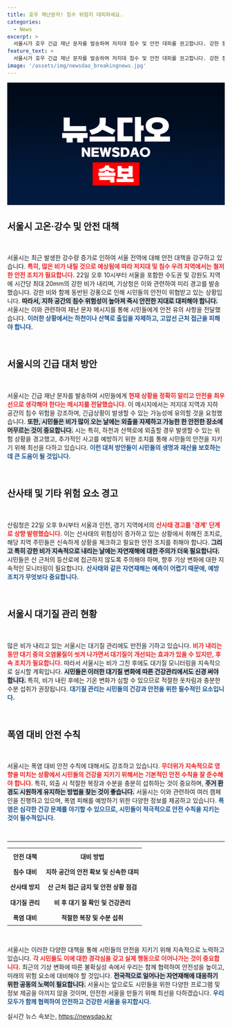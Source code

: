 ```yaml
---
title: 호우 재난문자! 침수 위험지 대피하세요.
categories:
  - News
excerpt: >
  서울시가 호우 긴급 재난 문자를 발송하며 저지대 침수 및 안전 대피를 권고합니다. 강한 장맛비가 시간당 20mm 쏟아지며, 산사태 경계단계가 상향되었습니다. 출입금지를 강조하며 안전에 유의하길 당부합니다.
feature_text: >
  서울시가 호우 긴급 재난 문자를 발송하며 저지대 침수 및 안전 대피를 권고합니다. 강한 장맛비가 시간당 20mm 쏟아지며, 산사태 경계단계가 상향되었습니다. 출입금지를 강조하며 안전에 유의하길 당부합니다.
image: '/assets/img/newsdao_breakingnews.jpg'
---
```


<p><img src="/assets/img/newsdao_breakingnews.jpg" alt="cryptoinkorea 속보" /></p>

<h2 data-ke-size="size26">서울시 고온·강수 및 안전 대책</h2>

<p data-ke-size="size16">&nbsp;</p>

<p>서울시는 최근 발생한 강수량 증가로 인하여 서울 전역에 대해 안전 대책을 강구하고 있습니다. <b><span style="color: #ee2323;">특히, 많은 비가 내릴 것으로 예상됨에 따라 저지대 및 침수 우려 지역에서는 철저한 안전 조치가 필요합니다.</span></b> 22일 오후 10시부터 서울을 포함한 수도권 및 강원도 지역에 시간당 최대 20mm의 강한 비가 내리며, 기상청은 이와 관련하여 미리 경고를 발송했습니다. 강한 비와 함께 동반된 강풍으로 인해 시민들의 안전이 위협받고 있는 상황입니다. <b><span style="background-color: #21538527;">따라서, 지하 공간의 침수 위험성이 높아져 즉시 안전한 지대로 대피해야 합니다.</span></b> 서울시는 이와 관련하여 재난 문자 메시지를 통해 시민들에게 안전 유의 사항을 전달했습니다. <b><span style="color: #1a5490;">이러한 상황에서는 하천이나 산책로 출입을 자제하고, 고압선 근처 접근을 피해야 합니다.</span></b></p>

<p data-ke-size="size16">&nbsp;</p>

<h2 data-ke-size="size26">서울시의 긴급 대처 방안</h2>

<p data-ke-size="size16">&nbsp;</p>

<p>서울시는 긴급 재난 문자를 발송하여 시민들에게 <b><span style="color: #ee2323;">현재 상황을 정확히 알리고 안전을 최우선으로 생각해야 한다는 메시지를 전달했습니다.</span></b> 이 메시지에서는 저지대 지역과 지하 공간의 침수 위험을 강조하며, 긴급상황이 발생할 수 있는 가능성에 유의할 것을 요청했습니다. <b><span style="background-color: #21538527;">또한, 시민들은 비가 많이 오는 날에는 외출을 자제하고 가능한 한 안전한 장소에 머무르는 것이 중요합니다.</span></b> 시는 특히, 하천과 산책로에 외출할 경우 발생할 수 있는 위험 상황을 경고했고, 추가적인 사고를 예방하기 위한 조치를 통해 시민들의 안전을 지키기 위해 최선을 다하고 있습니다. <b><span style="color: #1a5490;">이런 대처 방안들이 시민들의 생명과 재산을 보호하는 데 큰 도움이 될 것입니다.</span></b></p>

<p data-ke-size="size16">&nbsp;</p>

<h2 data-ke-size="size26">산사태 및 기타 위험 요소 경고</h2>

<p data-ke-size="size16">&nbsp;</p>

<p>산림청은 22일 오후 9시부터 서울과 인천, 경기 지역에서의 <b><span style="color: #ee2323;">산사태 경고를 '경계' 단계로 상향 발령했습니다.</span></b> 이는 산사태의 위험성이 증가하고 있는 상황에서 취해진 조치로, 해당 지역 주민들은 신속하게 상황을 체크하고 필요한 안전 조치를 취해야 합니다. <b><span style="background-color: #21538527;">그리고 특히 강한 비가 지속적으로 내리는 날에는 자연재해에 대한 주의가 더욱 필요합니다.</span></b> 시민들은 산 근처의 등산로에 접근하지 않도록 주의해야 하며, 향후 기상 변화에 대한 지속적인 모니터링이 필요합니다. <b><span style="color: #1a5490;">산사태와 같은 자연재해는 예측이 어렵기 때문에, 예방 조치가 무엇보다 중요합니다.</span></b></p>

<p data-ke-size="size16">&nbsp;</p>

<h2 data-ke-size="size26">서울시 대기질 관리 현황</h2>

<p data-ke-size="size16">&nbsp;</p>

<p>많은 비가 내리고 있는 서울시는 대기질 관리에도 만전을 기하고 있습니다. <b><span style="color: #ee2323;">비가 내리는 동안 대기 중의 오염물질이 씻겨 나가면서 대기질이 개선되는 효과가 있을 수 있지만, 후속 조치가 필요합니다.</span></b> 따라서 서울시는 비가 그친 후에도 대기질 모니터링을 지속적으로 실시할 계획입니다. <b><span style="background-color: #21538527;">시민들은 이러한 대기질 변화에 따른 건강관리에서도 신경 써야 합니다.</span></b> 특히, 비가 내린 후에는 기온 변화가 심할 수 있으므로 적절한 옷차림과 충분한 수분 섭취가 권장됩니다. <b><span style="color: #1a5490;">대기질 관리는 시민들의 건강과 안전을 위한 필수적인 요소입니다.</span></b></p>

<p data-ke-size="size16">&nbsp;</p>

<h2 data-ke-size="size26">폭염 대비 안전 수칙</h2>

<p data-ke-size="size16">&nbsp;</p>

<p>서울시는 폭염 대비 안전 수칙에 대해서도 강조하고 있습니다. <b><span style="color: #ee2323;">무더위가 지속적으로 영향을 미치는 상황에서 시민들의 건강을 지키기 위해서는 기본적인 안전 수칙을 잘 준수해야 합니다.</span></b> 특히, 외출 시 적절한 복장과 수분을 충분히 섭취하는 것이 중요하며, <b><span style="background-color: #21538527;">주거 환경도 시원하게 유지하는 방법을 찾는 것이 좋습니다.</span></b> 서울시는 이와 관련하여 여러 캠페인을 진행하고 있으며, 폭염 피해를 예방하기 위한 다양한 정보를 제공하고 있습니다. <b><span style="color: #1a5490;">폭염은 심각한 건강 문제를 야기할 수 있으므로, 시민들이 적극적으로 안전 수칙을 지키는 것이 필수적입니다.</span></b></p>

<p data-ke-size="size16">&nbsp;</p>

<hr>

<table style="width:100%; border-collapse:collapse;">
  <tr>
    <th style="text-align: center; height: 30px;">안전 대책</th>
    <th style="text-align: center; height: 30px;">대비 방법</th>
  </tr>
  <tr>
    <td style="text-align: center; height: 30px;"><b>침수 대비</b></td>
    <td style="text-align: center; height: 30px;"><b>지하 공간의 안전 확보 및 신속한 대피</b></td>
  </tr>
  <tr>
    <td style="text-align: center; height: 30px;"><b>산사태 방지</b></td>
    <td style="text-align: center; height: 30px;"><b>산 근처 접근 금지 및 안전 상황 점검</b></td>
  </tr>
  <tr>
    <td style="text-align: center; height: 30px;"><b>대기질 관리</b></td>
    <td style="text-align: center; height: 30px;"><b>비 후 대기 질 확인 및 건강관리</b></td>
  </tr>
  <tr>
    <td style="text-align: center; height: 30px;"><b>폭염 대비</b></td>
    <td style="text-align: center; height: 30px;"><b>적절한 복장 및 수분 섭취</b></td>
  </tr>
</table>

<p data-ke-size="size16">&nbsp;</p>

<p>서울시는 이러한 다양한 대책을 통해 시민들의 안전을 지키기 위해 지속적으로 노력하고 있습니다. <b><span style="color: #ee2323;">각 시민들도 이에 대한 경각심을 갖고 실제 행동으로 이어나가는 것이 중요합니다.</span></b> 최근의 기상 변화에 따른 불확실성 속에서 우리는 함께 협력하여 안전성을 높이고, 미래의 위험 요소에 대비해야 할 것입니다. <b><span style="background-color: #21538527;">전국적으로 일어나는 자연재해에 대응하기 위한 공동의 노력이 필요합니다.</span></b> 서울시는 앞으로도 시민들을 위한 다양한 프로그램 및 정보 제공을 아끼지 않을 것이며, 안전한 서울을 만들기 위해 최선을 다하겠습니다. <b><span style="color: #1a5490;">우리 모두가 함께 협력하여 안전하고 건강한 서울을 유지합시다.</span></b></p>
실시간 뉴스 속보는, <a href="https://newsdao.kr" rel="dofollow">https://newsdao.kr</a>


